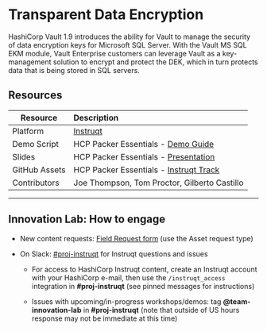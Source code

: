 # Transparent Data Encryption

HashiCorp Vault 1.9 introduces the ability for Vault to manage the security
of data encryption keys for Microsoft SQL Server. With the Vault MS SQL EKM module,
Vault Enterprise customers can leverage Vault as a key-management solution to encrypt
and protect the DEK, which in turn protects data that is being stored in SQL servers.

## Resources

| Resource      | Description                                  |
| ------------- | :------------------------------------------- |
| Platform      | [Instruqt][1]                                |
| Demo Script   | HCP Packer Essentials - [Demo Guide][2]      |
| Slides        | HCP Packer Essentials - [Presentation][3]    |
| GitHub Assets | HCP Packer Essentials - [Instruqt Track][5]  |
| Contributors  | Joe Thompson, Tom Proctor, Gilberto Castillo |

---
## Innovation Lab: How to engage

- New content requests: [Field Request form][6] (use the Asset request type)
- On Slack: [#proj-instruqt][7] for Instruqt questions and issues

  - For access to HashiCorp Instruqt content, create an Instruqt account with your HashiCorp e-mail, then use the `/instruqt_access` integration in **#proj-instruqt** (see pinned messages for instructions)

  - Issues with upcoming/in-progress workshops/demos: tag **@team-innovation-lab** in **#proj-instruqt** (note that outside of US hours response may not be immediate at this time)

[1]: <https://play.instruqt.com/hashicorp/tracks/transparent-data-encryption> "Transparent Data Encryption - Instruqt Track"
[2]: <https://docs.google.com/document/d/1g925X4JQrY219CrPKM5u3fRezEmsCtIyE130qG8dEXg/edit?usp=sharing> "Transparent Data Encryption - Demo Guide"
[3]: <https://docs.google.com/presentation/d/17gvooWoOlIlWMFS607Ud8s-BlF9VTT1PdtofHvVUrnk/edit?usp=sharing> "Transparent Data Encryption - Presentation"
[5]: <https://github.com/hashicorp/se-demo-vault-enterpise-transit-tde> "Transparent Data Encryption - Instruqt Track"
[6]: <https://hashicorp.wufoo.com/forms/field-requests-products-assets> "Field Request form"
[7]: <https://hashicorp.slack.com/archives/CGYB4R3NX> "proj-instruct"